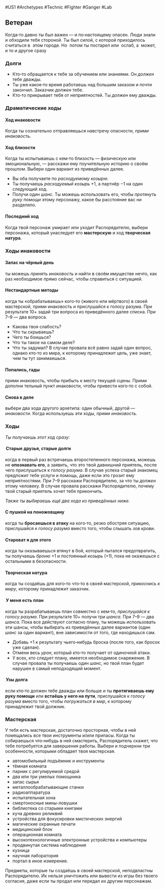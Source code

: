 #US1 #Archetypes #Technic #Fighter #Ganger #Lab 
## Ветеран
Когда‑то давно ты был важен — и по‑настоящему опасен. Люди знали и обходили тебя стороной. Ты был силой, с которой приходилось считаться в  этом городе. Но  потом ты постарел или  ослаб, а  может, и то и другое сразу

### Долги
- Кто‑то обращается к тебе за обучением или знаниями. Он *должен* тебе дважды. 
- Ты уже какое‑то время работаешь над большим заказом и почти закончил. Заказчик *должен* тебе. 
- Кто‑то прикрывает тебя от неприятностей. Ты *должен* ему дважды.

### Драматические ходы
#### Ход инаковости 
Когда ты сознательно отправляешься навстречу опасности, *прими инаковость*.

#### Ход близости
Когда ты испытываешь с кем‑то близость — физическую или эмоциональную, — расскажи ему поучительную историю о своём прошлом. Выбери один вариант из приведённых далее. 
- Вы оба получаете по *расходуемому козырю*. 
- Ты получаешь *расходуемый козырь* +1, а партнёр −1 на один следующий ход. 
- Получи один *шанс*. Ты можешь использовать его, чтобы *протянуть руку помощи* этому персонажу, какое бы расстояние вас ни разделяло.

#### Последний ход
Когда твой персонаж умирает или уходит Распорядителю, выбери персонажа, который унаследует его **мастерскую** и ход **творческая натура**.


### Ходы инаковости

#### Запас на чёрный день
ты можешь *принять инаковость* и найти в своём имуществе нечто, как раз необходимое прямо сейчас, чтобы справиться с ситуацией. 

#### Нестандартные методы
когда ты «обрабатываешь» кого‑то (живого или мёртвого) в своей мастерской, прими инаковость и прислушайся к голосу разума. При результате 10+ задай три вопроса из приведённого далее списка. При 7–9 — два вопроса. 
- Какова твоя слабость? 
- Что ты скрываешь? 
- Чего ты боишься? 
- Что ты такое на самом деле? 
- Что ты задумал? 
В случае провала всё равно задай один вопрос, однако кто‑то из мира, к которому принадлежит цель, уже знает, чем ты тут занимаешься. 

#### Попались, гады
прими инаковость, чтобы прибыть к месту текущей сцены. Прими дополни тельный пункт инаковости, чтобы привести кого‑то с собой. 

#### Снова в деле
выбери два хода другого архетипа: один обычный, другой — *инаковости*. Когда используешь эти ходы, *прими инаковость*.

### Ходы
*Ты получаешь этот ход сразу:* 
####  Старые друзья, старые долги
когда в первый раз встречаешь второстепенного персонажа, можешь не **опознавать его**, а заявить, что это твой давнишний приятель, после чего прислушаться к *голосу разума*. В случае успеха старый знакомец предложит тебе услуги и помощь, даже если это грозит ему неприятностями. При 7–9 расскажи Распорядителю, за что ты *должен* этому человеку. В случае провала расскажи Распорядителю, почему твой старый приятель хочет тебя прикончить. 

*Также ты выбираешь ещё два хода из приведённых ниже.* 
#### С пушкой на поножовщину
когда ты **бросаешься в атаку** на кого‑то, резко обостряя ситуацию, прислушайся к *голосу разума* вместо того, чтобы слышать *зов крови*. 

#### Староват я для этого
когда ты оказываешься втянут в бой, который пытался предотвратить, ты получаешь *броню* +1 и *постоянный козырь* (+1), пока не окажешься с остальными в безопасности. 

#### Творческая натура
когда ты создаёшь для кого‑то что‑то в своей мастерской, *прикоснись к миру*, которому принадлежит заказчик. 

####  У меня есть план
когда ты разрабатываешь план совместно с кем‑то, *прислушайся к голосу разума*. При результате 10+ получи три *шанса*. При 7–9 — два *шанса*. Пока все действуют согласно плану, ты можешь использовать эти шансы, *чтобы* выбирать из приведённых далее вариантов (один *шанс* за один вариант), вне зависимости от того, где находишься сам. 
- Добавь +1 к результату чьего‑нибудь броска (после того, как бросок уже сделан). 
- Отмени весь *урон*, который кто‑то получает от одиночной атаки. 
- У всех, кто следует плану, имеется необходимое снаряжение.
В случае провала ты получаешь один *шанс*, но твой план будет нарушен в самый неподходящий момент. 

####  Узы долга
если кто‑то должен тебе дважды или больше и ты **протягиваешь ему руку помощи** или **встаёшь у него на пути**, прислушайся к *голосу разума* вместо того, чтобы *погружаться в мир*, к которому принадлежит твой должник.

### Мастерская

У  тебя есть мастерская, достаточно просторная, чтобы в  ней помещались все твои инструменты и/или припасы. Когда ты собираешься что‑нибудь в ней смастерить, Распорядитель скажет, что тебе потребуется для  завершения работы. Выбери и  подчеркни три особенности, которыми обладает твоя мастерская. 
 - автомобильный подъёмник и инструменты
 - тёмная комната
 - парник с регулируемой средой
 - два или три умелых помощника
 - запас сырья
 - металлообрабатывающие станки
 - радиоаппаратура
 - испытательная зона
 - смертоносные мины-ловушки
 - библиотека со старыми книгами
 - куча древних реликвий
 - устройства для фокусировки мистических энергий
 - магические охранные печати
 - медицинский блок
 - операционная комната
 - высокотехнологичные электронные устройства и компьютеры
 - продвинутая система наблюдения
 - кузница
 - научная лаборатория
 - портал в иное измерение. 
 
 Предметы, которые ты создаёшь в своей мастерской, неподвластны Распорядителю. Их нельзя уничтожить или вывести из игры без твоего согласия, даже если ты продал или передал их другим персонажам. 